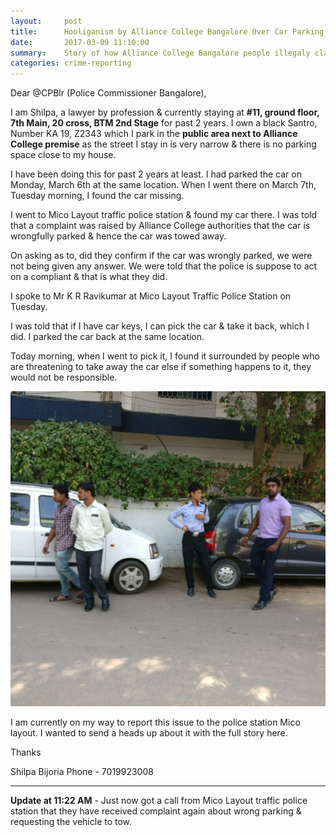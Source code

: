 ```yaml
---
layout:     post
title:      Hooliganism by Alliance College Bangalore Over Car Parking
date:       2017-03-09 11:10:00
summary:    Story of how Alliance College Bangalore people illegaly claimed a parking area next to their college as their own area, got our car picked up by traffic police & threatened to damage it 
categories: crime-reporting
---
```


Dear @CPBlr (Police Commissioner Bangalore), 

I am Shilpa, a lawyer by profession & currently staying at **#11, ground floor, 7th Main, 20 cross, BTM 2nd Stage** for past 2 years. I own a black Santro, Number KA 19, Z2343 which I park in the **public area next to Alliance College premise** as the street I stay in is very narrow & there is no parking space close to my house. 

I have been doing this for past 2 years at least. I had parked the car on Monday, March 6th at the same location. When I went there on March 7th, Tuesday morning, I found the car missing. 

I went to Mico Layout traffic police station & found my car there. I was told that a complaint was raised by Alliance College authorities that the car is wrongfully parked & hence the car was towed away. 

On asking as to, did they confirm if the car was wrongly parked, we were not being given any answer. We were told that the police is suppose to act on a compliant & that is what they did. 

I spoke to Mr K R Ravikumar at Mico Layout Traffic Police Station on Tuesday. 

I was told that if I have car keys, I can pick the car & take it back, which I did. I parked the car back at the same location. 

Today morning, when I went to pick it, I found it surrounded by people who are threatening to take away the car else if something happens to it, they would not be responsible. 

![Shilpa Car Surrounded by Alliance College folks](/images/shilpa-car-alliance-college-hooligans.jpeg)

I am currently on my way to report this issue to the police station Mico layout. I wanted to send a heads up about it with the full story here.

Thanks

Shilpa Bijoria 
Phone - 7019923008

-------------

**Update at 11:22 AM** - Just now got a call from Mico Layout traffic police station that they have received complaint again about wrong parking & requesting the vehicle to tow. 
